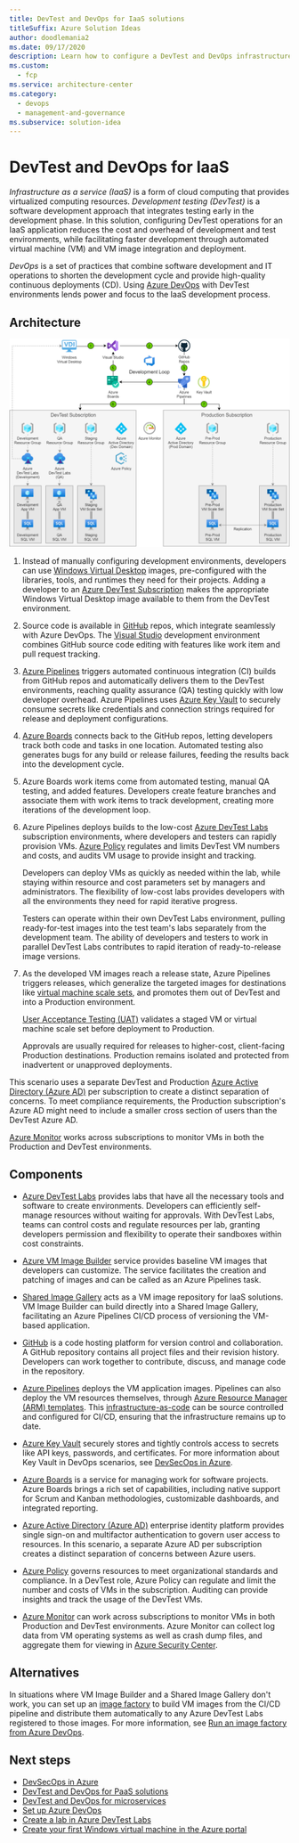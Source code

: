 ```yaml
---
title: DevTest and DevOps for IaaS solutions
titleSuffix: Azure Solution Ideas
author: doodlemania2
ms.date: 09/17/2020
description: Learn how to configure a DevTest and DevOps infrastructure for development, testing, and deploying IaaS-based software.
ms.custom:
  - fcp
ms.service: architecture-center
ms.category:
  - devops
  - management-and-governance
ms.subservice: solution-idea
---
```


# DevTest and DevOps for IaaS

*Infrastructure as a service (IaaS)* is a form of cloud computing that provides virtualized computing resources. *Development testing (DevTest)* is a software development approach that integrates testing early in the development phase. In this solution, configuring DevTest operations for an IaaS application reduces the cost and overhead of development and test environments, while facilitating faster development through automated virtual machine (VM) and VM image integration and deployment.

*DevOps* is a set of practices that combine software development and IT operations to shorten the development cycle and provide high-quality continuous deployments (CD). Using [Azure DevOps](https://azure.microsoft.com/services/devops/) with DevTest environments lends power and focus to the IaaS development process.

## Architecture

![Diagram showing the configuration of DevTest and DevOps for an IaaS application.](../media/dev-test-iaas.png)

1. Instead of manually configuring development environments, developers can use [Windows Virtual Desktop](https://azure.microsoft.com/services/virtual-desktop) images, pre-configured with the libraries, tools, and runtimes they need for their projects. Adding a developer to an [Azure DevTest Subscription](https://azure.microsoft.com/pricing/dev-test) makes the appropriate Windows Virtual Desktop image available to them from the DevTest environment.
   
2. Source code is available in [GitHub](https://azure.microsoft.com/products/github/) repos, which integrate seamlessly with Azure DevOps. The [Visual Studio](https://visualstudio.microsoft.com/) development environment combines GitHub source code editing with features like work item and pull request tracking.
   
3. [Azure Pipelines](/azure/devops/pipelines/get-started/pipelines-get-started) triggers automated continuous integration (CI) builds from GitHub repos and automatically delivers them to the DevTest environments, reaching quality assurance (QA) testing quickly with low developer overhead. Azure Pipelines uses [Azure Key Vault](/azure/devops/pipelines/release/azure-key-vault) to securely consume secrets like credentials and connection strings required for release and deployment configurations.
   
4. [Azure Boards](https://azure.microsoft.com/services/devops/boards/) connects back to the GitHub repos, letting developers track both code and tasks in one location. Automated testing also generates bugs for any build or release failures, feeding the results back into the development cycle.
   
5. Azure Boards work items come from automated testing, manual QA testing, and added features. Developers create feature branches and associate them with work items to track development, creating more iterations of the development loop.
   
6. Azure Pipelines deploys builds to the low-cost [Azure DevTest Labs](https://azure.microsoft.com/pricing/dev-test/) subscription environments, where developers and testers can rapidly provision VMs. [Azure Policy](/azure/governance/policy/concepts/recommended-policies) regulates and limits DevTest VM numbers and costs, and audits VM usage to provide insight and tracking.
   
   Developers can deploy VMs as quickly as needed within the lab, while staying within resource and cost parameters set by managers and administrators. The flexibility of low-cost labs provides developers with all the environments they need for rapid iterative progress.
   
   Testers can operate within their own DevTest Labs environment, pulling ready-for-test images into the test team's labs separately from the development team. The ability of developers and testers to work in parallel DevTest Labs contributes to rapid iteration of ready-to-release image versions.
   
7. As the developed VM images reach a release state, Azure Pipelines triggers releases, which generalize the targeted images for destinations like [virtual machine scale sets](https://azure.microsoft.com/services/virtual-machine-scale-sets/), and promotes them out of DevTest and into a Production environment.
   
   [User Acceptance Testing (UAT)](https://wikipedia.org/wiki/Acceptance_testing#User_acceptance_testing) validates a staged VM or virtual machine scale set before deployment to Production.
   
   Approvals are usually required for releases to higher-cost, client-facing Production destinations. Production remains isolated and protected from inadvertent or unapproved deployments.

This scenario uses a separate DevTest and Production [Azure Active Directory (Azure AD)](https://azure.microsoft.com/services/active-directory/) per subscription to create a distinct separation of concerns. To meet compliance requirements, the Production subscription's Azure AD might need to include a smaller cross section of users than the DevTest Azure AD.

[Azure Monitor](/azure/devtest-labs/security-baseline) works across subscriptions to monitor VMs in both the Production and DevTest environments.

## Components

- [Azure DevTest Labs](https://azure.microsoft.com/services/devtest-lab/) provides labs that have all the necessary tools and software to create environments. Developers can efficiently self-manage resources without waiting for approvals. With DevTest Labs, teams can control costs and regulate resources per lab, granting developers permission and flexibility to operate their sandboxes within cost constraints.
  
- [Azure VM Image Builder](/azure/virtual-machines/windows/image-builder-overview) service provides baseline VM images that developers can customize. The service facilitates the creation and patching of images and can be called as an Azure Pipelines task.
  
- [Shared Image Gallery](/azure/virtual-machines/windows/shared-image-galleries) acts as a VM image repository for IaaS solutions. VM Image Builder can build directly into a Shared Image Gallery, facilitating an Azure Pipelines CI/CD process of versioning the VM-based application.
  
- [GitHub](https://docs.github.com/github/creating-cloning-and-archiving-repositories/about-repositories) is a code hosting platform for version control and collaboration. A GitHub repository contains all project files and their revision history. Developers can work together to contribute, discuss, and manage code in the repository.
  
- [Azure Pipelines](https://azure.microsoft.com/services/devops/pipelines/) deploys the VM application images. Pipelines can also deploy the VM resources themselves, through [Azure Resource Manager (ARM) templates](/azure/azure-resource-manager/templates/overview). This [infrastructure-as-code](/azure/devops/learn/what-is-infrastructure-as-code) can be source controlled and configured for CI/CD, ensuring that the infrastructure remains up to date.
  
- [Azure Key Vault](/azure/key-vault/general/basic-concepts) securely stores and tightly controls access to secrets like API keys, passwords, and certificates. For more information about Key Vault in DevOps scenarios, see [DevSecOps in Azure](devsecops-in-azure.md).
  
- [Azure Boards](https://azure.microsoft.com/services/devops/boards/) is a service for managing work for software projects. Azure Boards brings a rich set of capabilities, including native support for Scrum and Kanban methodologies, customizable dashboards, and integrated reporting.
  
- [Azure Active Directory (Azure AD)](/azure/active-directory/fundamentals/active-directory-whatis) enterprise identity platform provides single sign-on and multifactor authentication to govern user access to resources. In this scenario, a separate Azure AD per subscription creates a distinct separation of concerns between Azure users.
  
- [Azure Policy](https://azure.microsoft.com/services/azure-policy/) governs resources to meet organizational standards and compliance. In a DevTest role, Azure Policy can regulate and limit the number and costs of VMs in the subscription. Auditing can provide insights and track the usage of the DevTest VMs.
  
- [Azure Monitor](/azure/devtest-labs/security-baseline) can work across subscriptions to monitor VMs in both Production and DevTest environments. Azure Monitor can collect log data from VM operating systems as well as crash dump files, and aggregate them for viewing in [Azure Security Center](/azure/security-center/security-center-enable-data-collection).

## Alternatives
In situations where VM Image Builder and a Shared Image Gallery don't work, you can set up an [image factory](/azure/devtest-labs/image-factory-create) to build VM images from the CI/CD pipeline and distribute them automatically to any Azure DevTest Labs registered to those images. For more information, see [Run an image factory from Azure DevOps](/azure/devtest-labs/image-factory-set-up-devops-lab).

## Next steps
- [DevSecOps in Azure](./devsecops-in-azure.md)
- [DevTest and DevOps for PaaS solutions](dev-test-paas.md)
- [DevTest and DevOps for microservices](dev-test-microservice.md)
- [Set up Azure DevOps](/azure/devops/get-started/)
- [Create a lab in Azure DevTest Labs](/azure/lab-services/tutorial-create-custom-lab)
- [Create your first Windows virtual machine in the Azure portal](/azure/virtual-machines/windows/quick-create-portal)